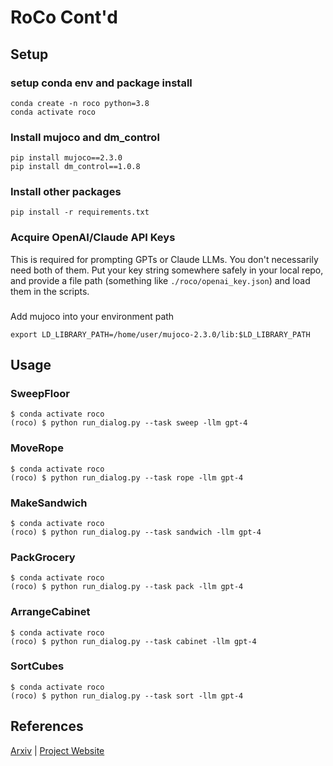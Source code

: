 # RoCo Cont'd

## Setup
### setup conda env and package install
```
conda create -n roco python=3.8 
conda activate roco
```
### Install mujoco and dm_control 
```
pip install mujoco==2.3.0
pip install dm_control==1.0.8 
```

### Install other packages
```
pip install -r requirements.txt
```

### Acquire OpenAI/Claude API Keys
This is required for prompting GPTs or Claude LLMs. You don't necessarily need both of them. Put your key string somewhere safely in your local repo, and provide a file path (something like `./roco/openai_key.json`) and load them in the scripts. 

###
Add mujoco into your environment path
```
export LD_LIBRARY_PATH=/home/user/mujoco-2.3.0/lib:$LD_LIBRARY_PATH
```

## Usage 

### SweepFloor
```
$ conda activate roco
(roco) $ python run_dialog.py --task sweep -llm gpt-4
```
### MoveRope
```
$ conda activate roco
(roco) $ python run_dialog.py --task rope -llm gpt-4
```
### MakeSandwich
```
$ conda activate roco
(roco) $ python run_dialog.py --task sandwich -llm gpt-4
```
### PackGrocery
```
$ conda activate roco
(roco) $ python run_dialog.py --task pack -llm gpt-4
```
### ArrangeCabinet
```
$ conda activate roco
(roco) $ python run_dialog.py --task cabinet -llm gpt-4
```
### SortCubes
```
$ conda activate roco
(roco) $ python run_dialog.py --task sort -llm gpt-4
```

## References
[Arxiv](https://arxiv.org/abs/2307.04738) | [Project Website](https://project-roco.github.io) 